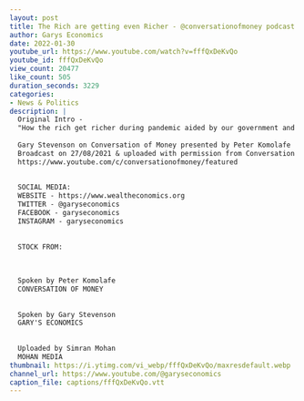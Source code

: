 ```yaml
---
layout: post
title: The Rich are getting even Richer - @conversationofmoney podcast
author: Garys Economics
date: 2022-01-30
youtube_url: https://www.youtube.com/watch?v=fffQxDeKvQo
youtube_id: fffQxDeKvQo
view_count: 20477
like_count: 505
duration_seconds: 3229
categories:
- News & Politics
description: |
  Original Intro - 
  "How the rich get richer during pandemic aided by our government and how are you going to pay for it? I am speaking with Ex-Trader, Millionaire and Inequality Economist Gary Stevenson."
  
  Gary Stevenson on Conversation of Money presented by Peter Komolafe
  Broadcast on 27/08/2021 & uploaded with permission from Conversation of Money
  https://www.youtube.com/c/conversationofmoney/featured
  
  
  SOCIAL MEDIA:
  WEBSITE - https://www.wealtheconomics.org
  TWITTER - @garyseconomics
  FACEBOOK - garyseconomics
  INSTAGRAM - garyseconomics
  
  
  STOCK FROM:
  
  
  
  Spoken by Peter Komolafe
  CONVERSATION OF MONEY
  
  
  Spoken by Gary Stevenson
  GARY'S ECONOMICS
  
  
  Uploaded by Simran Mohan 
  MOHAN MEDIA
thumbnail: https://i.ytimg.com/vi_webp/fffQxDeKvQo/maxresdefault.webp
channel_url: https://www.youtube.com/@garyseconomics
caption_file: captions/fffQxDeKvQo.vtt
---
```

